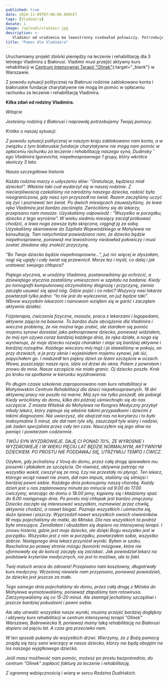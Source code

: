 ```yaml
---
published: true
date: 2020-11-09T07:00:00.000CET
tags: [Vladimira]
donate: 1
image: /uploads/vladimir.jpg
description: >-
   Vladimir od urodzenia ma lewostronny niedowład połowiczy. Potrzebuje aktywnej rehabilitacji.
title: "Pomoc dla Vladimira"
---
```


Uruchamiamy projekt zbiórki pieniędzy na leczenie i rehabilitację dla 3 letniego Vladimira z Białorusi. Vladimir musi przejść aktywny kurs rehabilitacji w [Centrum Intensywnej Terapii "Olinek"](https://olinek.com.pl){:target="_blank"} w Warszawie.

Z powodu sytuacji politycznej na Białorusi rodzinie zablokowano konta i białoruskie fundacje charytatywne nie mogą im pomóc w opłaceniu rachunku za leczenie i rehabilitację Vladimira.

**Kilka zdań od rodziny Vladimira.**

_Witajcie_

_Jesteśmy rodziną z Białorusi i naprawdę potrzebujemy Twojej pomocy._

_Krótko o naszej sytuacji:_

_Z powodu sytuacji politycznej w naszym kraju zablokowano nam konta, a w związku z tym białoruskie fundacje charytatywne nie mogą nam pomóc w opłaceniu rachunku za leczenie i rehabilitację naszego syna, Dudinsky ' ego Vladimira Igorevicha, niepełnosprawnego 1 grupy, który wkrótce skończy 3 lata._

_Nasza szczegółowa historia_

_Każda rodzina marzy o usłyszeniu słów: "Gratulacje, będziesz miał dziecko!". Właśnie taki cud wydarzył się w naszej rodzinie. Z niecierpliwością czekaliśmy na narodziny naszego dziecka, radość była nieograniczona, gdy nasz syn przyszedł na świat. Razem zaczęliśmy uczyć się żyć i poznawać ten świat. Po dwóch miesiącach zauważyliśmy, że lewa ręka Vladimira jest bardzo zaciśnięta. Zwróciliśmy się do lekarzy, przepisano nam masaże. Uzyskaliśmy odpowiedź : "Wszystko w porządku, dziecko z tego wyrośnie". W wieku siedmiu miesięcy zaczął próbować chodzić, a lewa noga zawsze była skręcona, ciągnął ją za sobą. Uzyskaliśmy skierowanie do Szpitala Wojewódzkiego w Mohylewie na konsultację. Tam natychmiast powiedziano nam, że dziecko będzie niepełnosprawne, ponieważ ma lewostronny niedowład połowiczy i musi zostać zbadane aby znaleźć przyczynę._

_"Bo Twoje dziecko będzie niepełnosprawne...", już nic więcej ie słyszałam, nogi się ugięły i cały świat się przewrócił. Morze łez i myśli, co dalej i jak uratować swojego chłopca?_

_Piątego stycznia, w urodziny Vladimira, postanowiliśmy go ochrzcić, a dziewiątego stycznia zostaliśmy umieszczeni w szpitalu na badanie. Kiedy po tomografii komputerowej otrzymaliśmy diagnozę i przyczynę, ziemia zaczęła usuwać się spod nóg. Gdzie pojść i co robić? Wszyscy nasi lekarze powtarzali tylko jedno: "to nie jest do wyleczenia, on już będzie taki". Wbrew wszystkim lekarzom i namowom wzięłam się w garść i zaczęłam aktywnie działać._

_Fizjoterapia, ćwiczenia fizyczne, masaże, praca z lekarzami i logopedami, aktywne zajęcia na basenie. To bardzo duże obciążenie dla Vladimira i wieczne problemy, że nie można tego zrobić, ale starałem się pomóc mojemu synowi dorastać jako pełnosprawne dziecko, ponieważ widziałem, że mój syn ożywa coraz bardziej każdego dnia, że ręka działa, a noga się wyrównuje, że moje dziecko rozwija charakter i staje się bardziej aktywne i bardziej rozsądne. Każdego wieczoru mój mąż i ja stawaliśmy w pokoju, on przy drzwiach, a ja przy oknie i wyjaśniałem mojemu synowi, jak iść, popychałem go. I nadszedł ten piękny dzień ze łzami szczęścia w oczach. Wowa, puszczając nasze ręce, idzie od drzwi do okna. Potem z powrotem i znowu do mnie. Nasze szczęście nie miało granic. Oj dziecko poszło. Krok po kroku na spotkanie w kierunku wyzdrowienia._

_Po długim czasie szkolenia zaproponowano nam kurs rehabilitacji w Mohylewskim Centrum Rehabilitacji dla dzieci niepełnosprawnych. 18 dni aktywnej pracy nie poszło na marne. Mój syn nie tylko poszedł, ale pobiegł. Kiedy wróciliśmy do domu, kilka dni później uśmiechnęło się do nas szczęście. Z miasta Witebsk do Mohylewa na Kongres Medyczny przybył młody lekarz, który zajmuje się właśnie takimi przypadkami i dziećmi z takimi diagnozami. Nie uwierzysz, ale obejrzał nas na korytarzu i to było maksymalnie 5 minut, ale dał nam tyle siły, zaszczepił tyle wiary i nadziei, jak żaden specjalista przez cały ten czas. Nauczyłem się jego słów na pamięć i powtarzam codziennie._

_TWÓJ SYN WYZDROWIEJE. DAJĘ CI PONAD 70%, ŻE WYROSNIE I WYZDROWIEJE I W WIEKU PIĘCIU LAT BĘDZIE NORMALNYM, AKTYWNYM DZIECKIEM. PO PROSTU NIE PODDAWAJ SIĘ, UTRZYMUJ TEMPO I ĆWICZ._

_Ożyłem, gdy jechaliśmy z Vovą do domu, przez całą drogę śpiewałem mu piosenki i płakałem ze szczęścia. On również, aktywnie patrząc na wszystko wokół, cieszył się ze mną. Łzy nie przestały mi płynąć. Ten lekarz, którego wciąż nawet nie znam, dał nam impuls, staliśmy się silniejsi i bardziej pewni siebie. Każdego dnia pokonujemy naszą chorobę. Każdy dzień jest u nas zaplanowany minuta po minucie od 9.00 do 17.00 ćwiczymy, wracając do domu o 18.00 jemy, kąpiemy się i kładziemy spać do 8.00 następnego dnia. Po prostu mój chłopak jest bardzo zmęczony. Dziecko zaczęło się interesować wszystkim, rozmawiać przez chwilę, aktywnie chodzić, a nawet biegać. Poznaje wszystkich i uśmiecha się, dużo śpiewa i piszczy. Wyprzedził nawet wszystkich swoich rówieśników. W maju pojechaliśmy do matki, do Mińska. Dla nas wszystkich ta podróż była stresująca. Zemdlałam i obudziłam się dopiero na intensywnej terapii. I znowu histeria, gdzie jest moje dziecko, ale dzięki Bogu wszystko jest w porządku. Wszystko jest z nim w porządku, powtarzałem sobie, wszystko dobrze. Następnego dnia lekarz przyniósł wyniki. Byłam w szoku. Raschelina po prawej stronie mózgu (komórki mózgowe, które nie uformowały się do końca) zaczęły się zaciskać. Jak powiedział lekarz na podstawie kryteriów medycznych, nie jest to możliwe, ale to fakt._

_Twój maluch wraca do zdrowia! Przepisano nam kosztowny, długotrwały kurs medyczny. Wcześniej niewiele nam przypisano, ponieważ powiedzieli, że dziecko jest jeszcze za małe._

_Tego samego dnia pojechaliśmy do domu, przez całą drogę z Mińska do Mohylewa wymiotowaliśmy, ponieważ złapaliśmy tam rotowirusa. Zatrzymywaliśmy się co 15-20 minut. Ale stamtąd jechaliśmy szczęśliwi i jeszcze bardziej pobudzeni i pewni siebie._

_Ale aby utrwalić wszystkie nasze wyniki, musimy przejść bardziej dogłębny i aktywny kurs rehabilitacji w centrum intensywnej terapii "Olinek" Warszawa, Bobrowiecka 9, ponieważ mamy taką rehabilitację na Białorusi dopiero od pięciu lat. A czas gra przeciwko nam._

_W ten sposób pukamy do wszystkich drzwi. Wierzymy, że z Bożą pomocą znajdą się tacy sami wierzący w nasze dziecko, którzy nie będą obojętni na los naszego wyjątkowego dziecka._

_Jeśli masz możliwość nam pomóc, możesz po prostu bezpośrednio, do centrum "Olinek" zapłacić fakturę za leczenie i rehabilitację._

_Z ogromną wdzięcznością i wiarą w sercu Rodzina Dudińskich._



